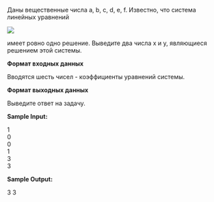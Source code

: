 Даны вещественные числа a, b, c, d, e, f. Известно, что система линейных уравнений

![](https://ucarecdn.com/93022c01-0fa4-4f6b-a630-851f1a12dc29/)

имеет ровно одно решение. Выведите два числа x и y, являющиеся решением этой системы.

**Формат входных данных**

Вводятся шесть чисел - коэффициенты уравнений системы.

**Формат выходных данных**

Выведите ответ на задачу.  

**Sample Input:**

1  
0  
0  
1  
3  
3  

**Sample Output:**

3 3
